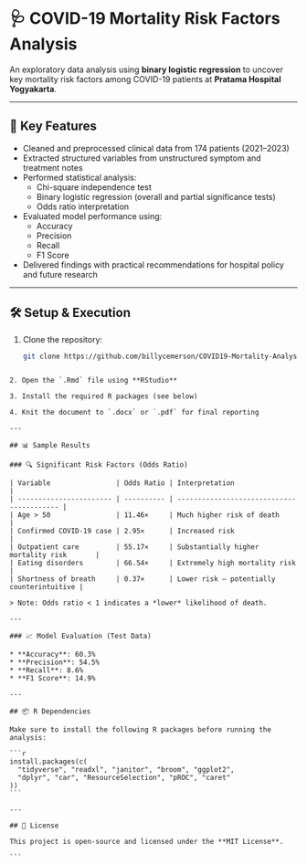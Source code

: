 # 🩺 COVID-19 Mortality Risk Factors Analysis

An exploratory data analysis using **binary logistic regression** to uncover key mortality risk factors among COVID-19 patients at **Pratama Hospital Yogyakarta**.

---

## 🚀 Key Features

- Cleaned and preprocessed clinical data from 174 patients (2021–2023)
- Extracted structured variables from unstructured symptom and treatment notes
- Performed statistical analysis:
  - Chi-square independence test
  - Binary logistic regression (overall and partial significance tests)
  - Odds ratio interpretation
- Evaluated model performance using:
  - Accuracy
  - Precision
  - Recall
  - F1 Score
- Delivered findings with practical recommendations for hospital policy and future research

---

## 🛠️ Setup & Execution

1. Clone the repository:

   ```bash
   git clone https://github.com/billycemerson/COVID19-Mortality-Analysis.git
````

2. Open the `.Rmd` file using **RStudio**

3. Install the required R packages (see below)

4. Knit the document to `.docx` or `.pdf` for final reporting

---

## 📊 Sample Results

### 🔍 Significant Risk Factors (Odds Ratio)

| Variable                | Odds Ratio | Interpretation                            |
| ----------------------- | ---------- | ----------------------------------------- |
| Age > 50                | 11.46×     | Much higher risk of death                 |
| Confirmed COVID-19 case | 2.95×      | Increased risk                            |
| Outpatient care         | 55.17×     | Substantially higher mortality risk       |
| Eating disorders        | 66.54×     | Extremely high mortality risk             |
| Shortness of breath     | 0.37×      | Lower risk — potentially counterintuitive |

> Note: Odds ratio < 1 indicates a *lower* likelihood of death.

---

### 📈 Model Evaluation (Test Data)

* **Accuracy**: 60.3%
* **Precision**: 54.5%
* **Recall**: 8.6%
* **F1 Score**: 14.9%

---

## 📦 R Dependencies

Make sure to install the following R packages before running the analysis:

```r
install.packages(c(
  "tidyverse", "readxl", "janitor", "broom", "ggplot2",
  "dplyr", "car", "ResourceSelection", "pROC", "caret"
))
```

---

## 📄 License

This project is open-source and licensed under the **MIT License**.

```
